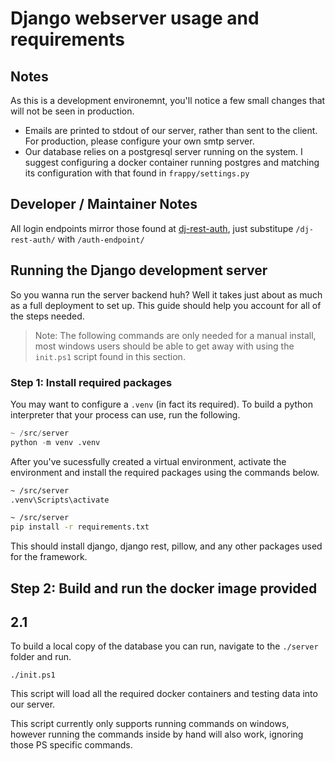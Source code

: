 # Django webserver usage and requirements

## Notes

As this is a development environemnt, you'll notice a few small changes that will not be seen in production.

- Emails are printed to stdout of our server, rather than sent to the client.  For production, please configure your own smtp server.
- Our database relies on a postgresql server running on the system.  I suggest configuring a docker container running postgres and matching its configuration with that found in `frappy/settings.py`

## Developer / Maintainer Notes

All login endpoints mirror those found at [dj-rest-auth](https://dj-rest-auth.readthedocs.io/en/latest/api_endpoints.html), just substitupe `/dj-rest-auth/` with `/auth-endpoint/`

## Running the Django development server

So you wanna run the server backend huh? Well it takes just about as much as a full deployment to set up. This guide should help you account for all of the steps needed.

> Note: The following commands are only needed for a manual install, most windows users should be able to get away with using the `init.ps1` script found in this section.
>
### Step 1: Install required packages

You may want to configure a `.venv` (in fact its required).  To build a python interpreter that your process can use, run the following.

```python
~ /src/server
python -m venv .venv
```

 After you've sucessfully created a virtual environment, activate the environment and install the required packages using the commands below.

```bash
~ /src/server
.venv\Scripts\activate

~ /src/server
pip install -r requirements.txt
```

This should install django, django rest, pillow, and any other packages used for the framework.

## Step 2: Build and run the docker image provided

## 2.1

To build a local copy of the database you can run, navigate to the `./server` folder and run.

```shell
./init.ps1
```

This script will load all the required docker containers and testing data into our server.

This script currently only supports running commands on windows, however running the commands inside by hand will also work, ignoring those PS specific commands.
